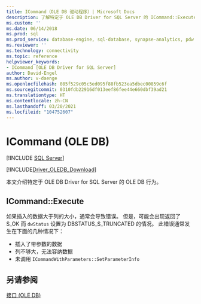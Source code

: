 ```yaml
---
title: ICommand（OLE DB 驱动程序）| Microsoft Docs
description: 了解特定于 OLE DB Driver for SQL Server 的 ICommand::Execute 方法的行为。
ms.custom: ''
ms.date: 06/14/2018
ms.prod: sql
ms.prod_service: database-engine, sql-database, synapse-analytics, pdw
ms.reviewer: ''
ms.technology: connectivity
ms.topic: reference
helpviewer_keywords:
- ICommand [OLE DB Driver for SQL Server]
author: David-Engel
ms.author: v-daenge
ms.openlocfilehash: 085f529c05c5ed095f88fb523ea5dbec00859c6f
ms.sourcegitcommit: 0310fdb22916df013eef86fee44e660dbf39ad21
ms.translationtype: HT
ms.contentlocale: zh-CN
ms.lasthandoff: 03/20/2021
ms.locfileid: "104752607"
---
```

# <a name="icommand-ole-db"></a>ICommand (OLE DB)
[!INCLUDE [SQL Server](../../../includes/applies-to-version/sql-asdb-asdbmi-asa-pdw.md)]

[!INCLUDE[Driver_OLEDB_Download](../../../includes/driver_oledb_download.md)]

  本文介绍特定于 OLE DB Driver for SQL Server 的 OLE DB 行为。  
  
## <a name="icommandexecute"></a>ICommand::Execute  
 如果插入的数据大于列的大小，通常会导致错误。 但是，可能会出现返回了 S_OK 而 `dwStatus` 设置为 DBSTATUS_S_TRUNCATED 的情况。 此错误通常发生在下面的几种情况下：

- 插入了带参数的数据  
- 列不够大，无法容纳数据  
- 未调用 `ICommandWithParameters::SetParameterInfo`  
  
## <a name="see-also"></a>另请参阅  
 [接口 (OLE DB)](../../oledb/ole-db-interfaces/oledb-driver-for-sql-server-ole-db-interfaces.md)
  
  
